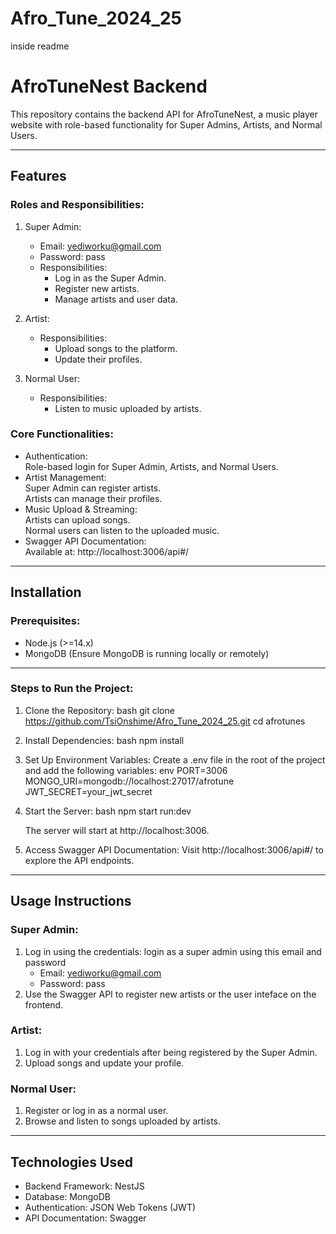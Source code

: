 ﻿# Afro_Tune_2024_25
 inside readme 
 
# AfroTuneNest Backend 
 
This repository contains the backend API for AfroTuneNest, a music player website with role-based functionality for Super Admins, Artists, and Normal Users. 
 
--- 
 
## Features 
 
### Roles and Responsibilities: 
 
1. Super Admin:   
   - Email: yediworku@gmail.com   
   - Password: pass   
   - Responsibilities:   
     - Log in as the Super Admin.   
     - Register new artists.   
     - Manage artists and user data. 
 
2. Artist:   
   - Responsibilities:   
     - Upload songs to the platform.   
     - Update their profiles. 
 
3. Normal User:   
   - Responsibilities:   
     - Listen to music uploaded by artists. 
 
### Core Functionalities: 
- Authentication:   
  Role-based login for Super Admin, Artists, and Normal Users. 
- Artist Management:   
  Super Admin can register artists.   
  Artists can manage their profiles.   
- Music Upload & Streaming:   
  Artists can upload songs.   
  Normal users can listen to the uploaded music. 
- Swagger API Documentation:   
  Available at: http://localhost:3006/api#/ 
 
--- 
 
## Installation 
 
### Prerequisites: 
- Node.js (>=14.x) 
- MongoDB (Ensure MongoDB is running locally or remotely) 
 
--- 
 
### Steps to Run the Project: 
 
1. Clone the Repository: 
   bash 
   git clone <https://github.com/TsiOnshime/Afro_Tune_2024_25.git> 
   cd afrotunes 
    
 
2. Install Dependencies: 
   bash 
   npm install 
    
 
3. Set Up Environment Variables: 
   Create a .env file in the root of the project and add the following variables: 
   env 
   PORT=3006 
   MONGO_URI=mongodb://localhost:27017/afrotune 
   JWT_SECRET=your_jwt_secret 
    
 
4. Start the Server: 
   bash 
   npm start run:dev 
    
   The server will start at http://localhost:3006. 
 
5. Access Swagger API Documentation: 
   Visit http://localhost:3006/api#/ to explore the API endpoints. 
 
--- 
 
## Usage Instructions 
 
### Super Admin: 
1. Log in using the credentials:
   login as a super admin using this email and password
   - Email: yediworku@gmail.com 
   - Password: pass 
2. Use the Swagger API to register new artists or the user inteface on the frontend. 
 
### Artist: 
1. Log in with your credentials after being registered by the Super Admin. 
2. Upload songs and update your profile. 
 
### Normal User: 
1. Register or log in as a normal user. 
2. Browse and listen to songs uploaded by artists. 
 
--- 
 
## Technologies Used 
 
- Backend Framework: NestJS 
- Database: MongoDB 
- Authentication: JSON Web Tokens (JWT) 
- API Documentation: Swagger
